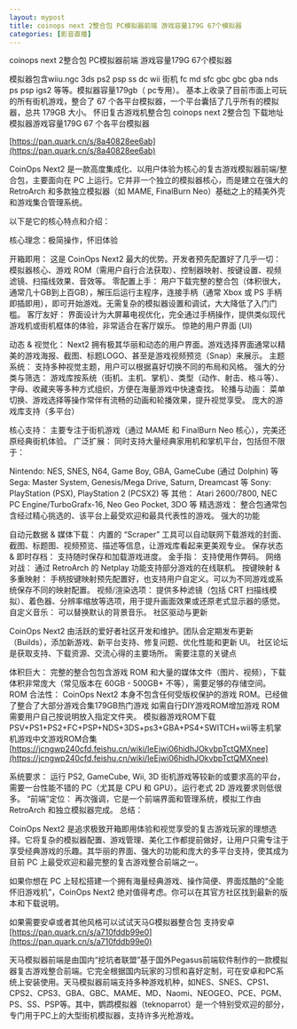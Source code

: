 ```yaml
---
layout: mypost
title: coinops next 2整合包 PC模拟器前端 游戏容量179G 67个模拟器
categories: [影音直播]
---
```



coinops next 2整合包 PC模拟器前端 游戏容量179G 67个模拟器                                                                          

模拟器包含wiiu.ngc 3ds ps2 psp  ss  dc  wii 街机 fc md sfc gbc  gbc gba nds ps psp  igs2 等等。模拟器容量179gb（ pc专用）。
基本上收录了目前市面上可玩的所有街机游戏，整合了 67 个各平台模拟器，一个平台囊括了几乎所有的模拟器，总共 179GB 大小。
怀旧复古游戏机整合包
coinops next 2整合包 下载地址模拟器游戏容量179G 67 个各平台模拟器

[https://pan.quark.cn/s/8a40828ee6ab](https://pan.quark.cn/s/8a40828ee6ab)





CoinOps Next2 是一款高度集成化、以用户体验为核心的复古游戏模拟器前端/整合包，主要面向在 PC 上运行。它并非一个独立的模拟器核心，而是建立在强大的 RetroArch 和多款独立模拟器（如 MAME, FinalBurn Neo）基础之上的精美外壳和游戏集合管理系统。

以下是它的核心特点和介绍：

核心理念：极简操作，怀旧体验

开箱即用： 这是 CoinOps Next2 最大的优势。开发者预先配置好了几乎一切：模拟器核心、游戏 ROM（需用户自行合法获取）、控制器映射、按键设置、视频滤镜、扫描线效果、音效等。
零配置上手： 用户下载完整的整合包（体积很大，通常几十GB到上百GB），解压后运行主程序，连接手柄（通常 Xbox 或 PS 手柄即插即用），即可开始游戏。无需复杂的模拟器设置和调试，大大降低了入门门槛。
客厅友好： 界面设计为大屏幕电视优化，完全通过手柄操作，提供类似现代游戏机或街机框体的体验，非常适合在客厅娱乐。
惊艳的用户界面 (UI)

动态 & 视觉化： Next2 拥有极其华丽和动态的用户界面。游戏选择界面通常以精美的游戏海报、截图、标题LOGO、甚至是游戏视频预览（Snap）来展示。
主题系统： 支持多种视觉主题，用户可以根据喜好切换不同的布局和风格。
强大的分类与筛选： 游戏库按系统（街机、主机、掌机）、类型（动作、射击、格斗等）、字母、收藏夹等多种方式组织，方便在海量游戏中快速查找。
轮播与动画： 菜单切换、游戏选择等操作常伴有流畅的动画和轮播效果，提升视觉享受。
庞大的游戏库支持（多平台）

核心支持： 主要专注于街机游戏（通过 MAME 和 FinalBurn Neo 核心），完美还原经典街机体验。
广泛扩展： 同时支持大量经典家用机和掌机平台，包括但不限于：

Nintendo: NES, SNES, N64, Game Boy, GBA, GameCube (通过 Dolphin) 等
Sega: Master System, Genesis/Mega Drive, Saturn, Dreamcast 等
Sony: PlayStation (PSX), PlayStation 2 (PCSX2) 等
其他： Atari 2600/7800, NEC PC Engine/TurboGrafx-16, Neo Geo Pocket, 3DO 等
精选游戏： 整合包通常包含经过精心挑选的、该平台上最受欢迎和最具代表性的游戏。
强大的功能

自动元数据 & 媒体下载： 内置的 “Scraper” 工具可以自动联网下载游戏的封面、截图、标题图、视频预览、描述等信息，让游戏库看起来更美观专业。
保存状态 & 即时存档： 支持随时保存和加载游戏进度。
金手指： 支持使用作弊码。
网络对战： 通过 RetroArch 的 Netplay 功能支持部分游戏的在线联机。
按键映射 & 多重映射： 手柄按键映射预先配置好，也支持用户自定义。可以为不同游戏或系统保存不同的映射配置。
视频/渲染选项： 提供多种滤镜（包括 CRT 扫描线模拟）、着色器、分辨率缩放等选项，用于提升画面效果或还原老式显示器的感觉。
自定义音乐： 可以替换默认的背景音乐。
社区驱动与更新

CoinOps Next2 由活跃的爱好者社区开发和维护。团队会定期发布更新（Builds），添加新游戏、新平台支持、修复问题、优化性能和更新 UI。
社区论坛是获取支持、下载资源、交流心得的主要场所。
需要注意的关键点

体积巨大： 完整的整合包包含游戏 ROM 和大量的媒体文件（图片、视频），下载体积非常庞大（常见版本在 60GB - 500GB+ 不等），需要足够的存储空间。
ROM 合法性： CoinOps Next2 本身不包含任何受版权保护的游戏 ROM。已经做了整合了大部分游戏合集179GB热门游戏
如需自行DIY游戏ROM增加游戏
ROM 需要用户自己按说明放入指定文件夹。
模拟器游戏ROM下载 PSV+PS1+PS2+FC+PSP+NDS+3DS+ps3+GBA+PS4+SWITCH+wii等主机掌机游戏中文游戏ROM合集
[https://jcngwp240cfd.feishu.cn/wiki/IeEjwi06hidhJOkvbpTctQMXnee](https://jcngwp240cfd.feishu.cn/wiki/IeEjwi06hidhJOkvbpTctQMXnee)

系统要求： 运行 PS2, GameCube, Wii, 3D 街机游戏等较新的或要求高的平台，需要一台性能不错的 PC（尤其是 CPU 和 GPU）。运行老式 2D 游戏要求则低很多。
“前端”定位： 再次强调，它是一个前端界面和管理系统，模拟工作由 RetroArch 和独立模拟器完成。
总结：

CoinOps Next2 是追求极致开箱即用体验和视觉享受的复古游戏玩家的理想选择。它将复杂的模拟器配置、游戏管理、美化工作都提前做好，让用户只需专注于享受经典游戏的乐趣。其华丽的界面、强大的功能和庞大的多平台支持，使其成为目前 PC 上最受欢迎和最完整的复古游戏整合前端之一。

如果你想在 PC 上轻松搭建一个拥有海量经典游戏、操作简便、界面炫酷的“全能怀旧游戏机”，CoinOps Next2 绝对值得考虑。你可以在其官方社区找到最新的版本和下载说明。


如果需要安卓或者其他风格可以试试天马G模拟器整合包 支持安卓
[https://pan.quark.cn/s/a710fddb99e0](https://pan.quark.cn/s/a710fddb99e0)


天马模拟器前端是由国内“挖坑者联盟”基于国外Pegasus前端软件制作的一款模拟器复古游戏整合前端。它完全根据国内玩家的习惯和喜好定制，可在安卓和PC系统上安装使用。天马模拟器前端支持多种游戏机种，如NES、SNES、CPS1、CPS2、CPS3、GBA、GBC、MAME、MD、Naomi、NEOGEO、PCE、PGM、PS、SS、PSP等。其中，鹦鹉模拟器（teknoparrot）是一个特别受欢迎的部分，专门用于PC上的大型街机模拟器，支持许多光枪游戏。
